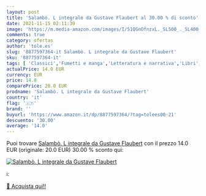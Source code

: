 ```yaml
---
layout: post
title: 'Salambò. L integrale da Gustave Flaubert al 30.00 % di sconto'
date: 2021-11-15 02:11:39
image: 'https://m.media-amazon.com/images/I/51QGnOfnzxL._SL500_._SL400_.jpg'
comments: true
category: ofertas
author: 'tole.es'
slug: '8877597364-it Salambò. L integrale da Gustave Flaubert'
sku: '8877597364-it'
tags: [ 'Classici','Fumetti e manga','Letteratura e narrativa','Libri','Narrativa di genere','Narrativa letteraria', ]
actualPrice: 14.0 EUR
currency: EUR
price: 14.0
comparePrice: 20.0 EUR
prodname: 'Salambò. L integrale da Gustave Flaubert'
country: 'it'
flag: '🇮🇹'
brand: ''
buyurl: 'https://www.amazon.it/dp/8877597364/?tag=tolees00-21'
descuento: '30.00'
average: '14.0'
---
```


Puoi trovare [Salambò. L integrale da Gustave Flaubert](https://www.amazon.it/dp/8877597364/?tag=tolees00-21) con il prezzo 14.0 EUR (originale: 20.0 EUR) 30.00 % sconto qui:

[![Salambò. L integrale da Gustave Flaubert](https://m.media-amazon.com/images/I/51QGnOfnzxL._SL500_._SL400_.jpg)](https://www.amazon.it/dp/8877597364/?tag=tolees00-21)

ℹ️:


[🛒 Acquista qui!!](https://www.amazon.it/dp/8877597364/?tag=tolees00-21)
